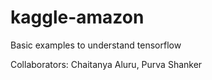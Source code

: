 # kaggle-amazon
Basic examples to understand tensorflow

Collaborators: Chaitanya Aluru, Purva Shanker

